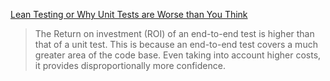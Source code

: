 [Lean Testing or Why Unit Tests are Worse than You Think](https://blog.usejournal.com/lean-testing-or-why-unit-tests-are-worse-than-you-think-b6500139a009)
> The Return on investment (ROI) of an end-to-end test is higher than that of a unit test. This is because an end-to-end test covers a much greater area of the code base. Even taking into account higher costs, it provides disproportionally more confidence.